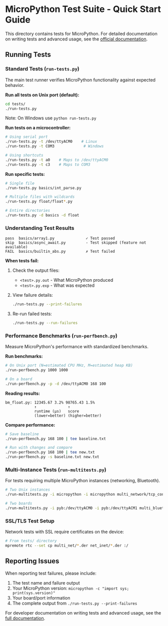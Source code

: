 # MicroPython Test Suite - Quick Start Guide

This directory contains tests for MicroPython. For detailed documentation on writing tests and advanced usage, see the [official documentation](https://docs.micropython.org/en/latest/develop/writingtests.html).

## Running Tests

### Standard Tests (`run-tests.py`)

The main test runner verifies MicroPython functionality against expected behavior.

**Run all tests on Unix port (default):**
```bash
cd tests/
./run-tests.py
```
Note: On Windows use `python run-tests.py`

**Run tests on a microcontroller:**
```bash
# Using serial port
./run-tests.py -t /dev/ttyACM0    # Linux
./run-tests.py -t COM3             # Windows

# Using shortcuts
./run-tests.py -t a0    # Maps to /dev/ttyACM0
./run-tests.py -t c3    # Maps to COM3
```

**Run specific tests:**
```bash
# Single file
./run-tests.py basics/int_parse.py

# Multiple files with wildcards
./run-tests.py float/float*.py

# Entire directories
./run-tests.py -d basics -d float
```

### Understanding Test Results

```
pass  basics/array1.py              ✓ Test passed
skip  basics/async_await.py         - Test skipped (feature not available)
FAIL  basics/builtin_abs.py         ✗ Test failed
```

**When tests fail:**
1. Check the output files:
   - `<test>.py.out` - What MicroPython produced
   - `<test>.py.exp` - What was expected

2. View failure details:
   ```bash
   ./run-tests.py --print-failures
   ```

3. Re-run failed tests:
   ```bash
   ./run-tests.py --run-failures
   ```

### Performance Benchmarks (`run-perfbench.py`)

Measure MicroPython's performance with standardized benchmarks.

**Run benchmarks:**
```bash
# On Unix port (N=estimated CPU MHz, M=estimated heap KB)
./run-perfbench.py 1000 1000

# On a board
./run-perfbench.py -p -d /dev/ttyACM0 168 100
```

**Reading results:**
```
bm_float.py: 12345.67 3.2% 98765.43 1.5%
             ↑              ↑
             runtime (μs)   score
             (lower=better) (higher=better)
```

**Compare performance:**
```bash
# Save baseline
./run-perfbench.py 168 100 | tee baseline.txt

# Run with changes and compare
./run-perfbench.py 168 100 | tee new.txt
./run-perfbench.py -s baseline.txt new.txt
```

### Multi-Instance Tests (`run-multitests.py`)

For tests requiring multiple MicroPython instances (networking, Bluetooth).

```bash
# Two Unix instances
./run-multitests.py -i micropython -i micropython multi_network/tcp_connect.py

# Two boards
./run-multitests.py -i pyb:/dev/ttyACM0 -i pyb:/dev/ttyACM1 multi_bluetooth/ble_connect.py
```

### SSL/TLS Test Setup

Network tests with SSL require certificates on the device:

```bash
# From tests/ directory
mpremote rtc --set cp multi_net/*.der net_inet/*.der :/
```

## Reporting Issues

When reporting test failures, please include:
1. The test name and failure output
2. Your MicroPython version: `micropython -c "import sys; print(sys.version)"`
3. Your board/port information
4. The complete output from `./run-tests.py --print-failures`

For developer documentation on writing tests and advanced usage, see the [full documentation](https://docs.micropython.org/en/latest/develop/writingtests.html).